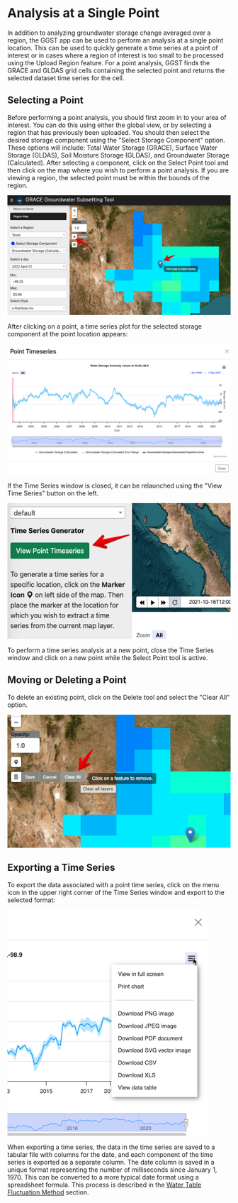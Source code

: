 
# **Analysis at a Single Point**

In addition to analyzing groundwater storage change averaged over a
region, the GGST app can be used to perform an analysis at a single
point location. This can be used to quickly generate a time series at a
point of interest or in cases where a region of interest is too small to
be processed using the Upload Region feature. For a point analysis, GGST
finds the GRACE and GLDAS grid cells containing the selected point and
returns the selected dataset time series for the cell.

## **Selecting a Point**

Before performing a point analysis, you should first zoom in to your
area of interest. You can do this using either the global view, or by
selecting a region that has previously been uploaded. You should then
select the desired storage component using the \"Select Storage
Component\" option. These options will include: Total Water Storage
(GRACE), Surface Water Storage (GLDAS), Soil Moisture Storage (GLDAS),
and Groundwater Storage (Calculated). After selecting a component, click
on the Select Point tool and then click on the map where you wish to
perform a point analysis. If you are viewing a region, the selected
point must be within the bounds of the region.

![image](images-point/select_point_tool.png)

After clicking on a point, a time series plot for the selected storage
component at the point location appears:

![image](images-point/point_time_series.png)

If the Time Series window is closed, it can be relaunched using the
\"View Time Series\" button on the left.

![image](images-point/view_time_series.png)

To perform a time series analysis at a new point, close the Time Series
window and click on a new point while the Select Point tool is active.

## **Moving or Deleting a Point**

To delete an existing point, click on the Delete tool and select the
\"Clear All\" option.

![image](images-point/delete_point_tool.png)

## **Exporting a Time Series**

To export the data associated with a point time series, click on the
menu icon in the upper right corner of the Time Series window and export
to the selected format:

![image](images-point/export_ts_options.png)

When exporting a time series, the data in the time series are saved to a
tabular file with columns for the date, and each component of the time
series is exported as a separate column. The date column is saved in a
unique format representing the number of milliseconds since January 1,
1970. This can be converted to a more typical date format using a
spreadsheet formula. This process is described in the [Water Table
Fluctuation
Method](https://ggst.readthedocs.io/en/latest/wtf.html#downloading-the-water-level-time-series-from-the-ggst-app)
section.
